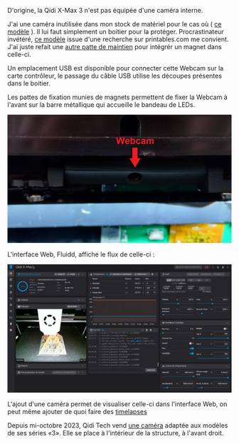 D'origine, la Qidi X-Max 3 n'est pas équipée d'une caméra interne.

J'ai une caméra inutilisée dans mon stock de matériel pour le cas où ( [ce modèle](https://www.amazon.fr/gp/product/B07WHQYM2W) ).
Il lui faut simplement un boitier pour la protéger.
Procrastinateur invétéré, [ce modèle](https://www.printables.com/fr/model/176428-voron-camera-hbv-5640wa) issue d'une recherche sur printables.com me convient.
J'ai juste refait une [autre patte de maintien](../Images/patte_camera.stl) pour intégrér un magnet dans celle-ci.

Un emplacement USB est disponible pour connecter cette Webcam sur la carte contrôleur, le passage du
câble USB utilise les découpes présentes dans le boitier.

Les pattes de fixation munies de magnets permettent de fixer la Webcam à l'avant sur la barre métallique
qui accueille le bandeau de LEDs.

![Webcam](../Images/my_webcam.jpg)

L'interface Web, Fluidd, affiche le flux de celle-ci :

![Fluidd](../Images/fluidd-webcam.jpg)

L'ajout d'une caméra permet de visualiser celle-ci dans l'interface Web, on peut même ajouter de quoi faire des [timelapses](https://github.com/fran6p/Qidi_X-Max3/blob/main/Upgrades/timelapse.md) 

Depuis mi-octobre 2023, Qidi Tech vend [une caméra](https://qidi3d.com/collections/x-max-3-accessories/products/x-max-3-x-plus-3-x-smart-3-camera)
adaptée aux modèles de ses séries «3». Elle se place à l'intérieur de la structure, à l'avant droit.
